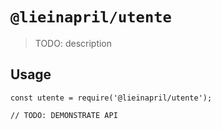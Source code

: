 # `@lieinapril/utente`

> TODO: description

## Usage

```
const utente = require('@lieinapril/utente');

// TODO: DEMONSTRATE API
```
